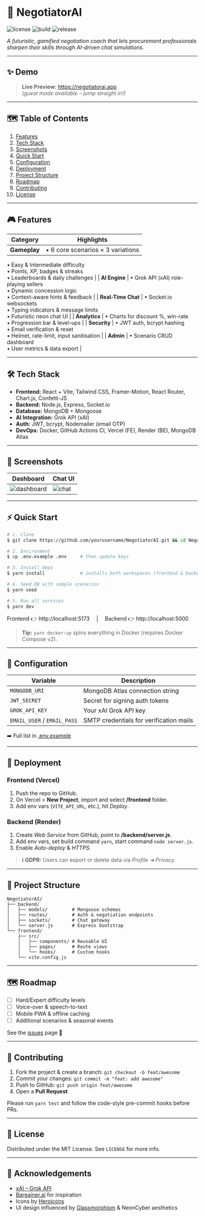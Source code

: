 # 🚀 **NegotiatorAI**

![license](https://img.shields.io/badge/license-MIT-blue.svg)
![build](https://img.shields.io/github/actions/workflow/status/yourusername/NegotiatorAI/main.yml?label=build)
![release](https://img.shields.io/github/v/release/yourusername/NegotiatorAI?include_prereleases)

*A futuristic, gamified negotiation coach that lets procurement professionals sharpen their skills through AI-driven chat simulations.*

---

## ✨ Demo

> **Live Preview:** https://negotiatorai.app  
> *(guest mode available – jump straight in!)*

---

## 🗺️ Table of Contents

1. [Features](#features)
2. [Tech Stack](#tech-stack)
3. [Screenshots](#screenshots)
4. [Quick Start](#quick-start)
5. [Configuration](#configuration)
6. [Deployment](#deployment)
7. [Project Structure](#project-structure)
8. [Roadmap](#roadmap)
9. [Contributing](#contributing)
10. [License](#license)

---

## 🎮 Features

| Category | Highlights |
| --- | --- |
| **Gameplay** | • 6 core scenarios × 3 variations  
• Easy & Intermediate difficulty  
• Points, XP, badges & streaks  
• Leaderboards & daily challenges |
| **AI Engine** | • Grok API (xAI) role-playing sellers  
• Dynamic concession logic  
• Context-aware hints & feedback |
| **Real-Time Chat** | • Socket.io websockets  
• Typing indicators & message limits  
• Futuristic neon chat UI |
| **Analytics** | • Charts for discount %, win-rate  
• Progression bar & level-ups |
| **Security** | • JWT auth, bcrypt hashing  
• Email verification & reset  
• Helmet, rate-limit, input sanitisation |
| **Admin** | • Scenario CRUD dashboard  
• User metrics & data export |

---

## 🛠️ Tech Stack

- **Frontend:** React + Vite, Tailwind CSS, Framer-Motion, React Router, Chart.js, Confetti-JS
- **Backend:** Node.js, Express, Socket.io
- **Database:** MongoDB + Mongoose
- **AI Integration:** Grok API (xAI)
- **Auth:** JWT, bcrypt, Nodemailer (email OTP)
- **DevOps:** Docker, GitHub Actions CI, Vercel (FE), Render (BE), MongoDB Atlas

---

## 📸 Screenshots

| Dashboard | Chat UI |
| --- | --- |
| ![dashboard](./screenshots/dashboard.png) | ![chat](./screenshots/chat-ui.png) |

---

## ⚡ Quick Start

```bash
# 1. Clone
$ git clone https://github.com/yourusername/NegotiatorAI.git && cd NegotiatorAI

# 2. Environment
$ cp .env.example .env     # then update keys

# 3. Install deps
$ yarn install             # installs both workspaces (frontend & backend)

# 4. Seed DB with sample scenarios
$ yarn seed

# 5. Run all services
$ yarn dev
```
Frontend 👉 http://localhost:5173   |  Backend 👉 http://localhost:5000

> **Tip:** `yarn docker:up` spins everything in Docker (requires Docker Compose v2).

---

## 🔧 Configuration

| Variable | Description |
| --- | --- |
| `MONGODB_URI` | MongoDB Atlas connection string |
| `JWT_SECRET` | Secret for signing auth tokens |
| `GROK_API_KEY` | Your xAI Grok API key |
| `EMAIL_USER` / `EMAIL_PASS` | SMTP credentials for verification mails |

➡️ Full list in [.env.example](./.env.example)

---

## 🚀 Deployment

### Frontend (Vercel)

1. Push the repo to GitHub.
2. On Vercel > **New Project**, import and select **/frontend** folder.
3. Add env vars (`VITE_API_URL`, etc.), hit *Deploy*.

### Backend (Render)

1. Create *Web Service* from GitHub, point to **/backend/server.js**.
2. Add env vars, set build command `yarn`, start command `node server.js`.
3. Enable *Auto-deploy* & *HTTPS*.

> **ℹ️ GDPR:** Users can export or delete data via *Profile ➜ Privacy*.

---

## 📁 Project Structure

```
NegotiatorAI/
├── backend/
│   ├── models/         # Mongoose schemas
│   ├── routes/         # Auth & negotiation endpoints
│   ├── sockets/        # Chat gateway
│   └── server.js       # Express bootstrap
└── frontend/
    ├── src/
    │   ├── components/ # Reusable UI
    │   ├── pages/      # Route views
    │   └── hooks/      # Custom hooks
    └── vite.config.js
```

---

## 🗺️ Roadmap

- [ ] Hard/Expert difficulty levels
- [ ] Voice-over & speech-to-text
- [ ] Mobile PWA & offline caching
- [ ] Additional scenarios & seasonal events

See the [issues](https://github.com/yourusername/NegotiatorAI/issues) page 👀

---

## 🤝 Contributing

1. Fork the project & create a branch: `git checkout -b feat/awesome`
2. Commit your changes: `git commit -m "feat: add awesome"`
3. Push to GitHub: `git push origin feat/awesome`
4. Open a **Pull Request**

Please run `yarn test` and follow the code-style pre-commit hooks before PRs.

---

## 📜 License

Distributed under the MIT License. See `LICENSE` for more info.

---

## 🙏 Acknowledgements

- [xAI – Grok API](https://x.ai/api)
- [Bargainer.ai](https://www.bargainer.ai) for inspiration
- Icons by [Heroicons](https://heroicons.com)
- UI design influenced by [Glassmorphism](https://ui.glass/) & NeonCyber aesthetics


